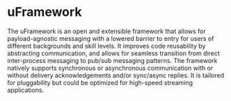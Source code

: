 # uFramework
The uFramework is an open and extensible framework that allows for payload-agnostic messaging with a lowered barrier to entry for users of different backgrounds and skill levels. It improves code reusability by abstracting communication, and allows for seamless transition from direct inter-process messaging to pub/sub messaging patterns. The framework natively supports synchronous or asynchronous communication with or without delivery acknowledgements and/or sync/async replies. It is tailored for pluggability but could be optimized for high-speed streaming applications.
